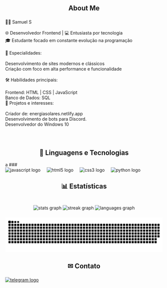 <h2 align="center">About Me</h2>

###

<p align="left">👨‍💻 Samuel S<br><br>🌐 Desenvolvedor Frontend | 💻 Entusiasta por tecnologia<br>🎓 Estudante focado em constante evolução na programação<br><br>🌟 Especialidades:<br><br>Desenvolvimento de sites modernos e clássicos<br>Criação com foco em alta performance e funcionalidade<br><br>🛠️ Habilidades principais:<br><br>Frontend: HTML | CSS | JavaScript<br>Banco de Dados: SQL<br>🚀 Projetos e interesses:<br><br>Criador de: energiasolares.netlify.app<br>Desenvolvimento de bots para Discord.<br>Desenvolvedor do Windows 10</p>

###

<br clear="both">

<h2 align="center">🤖 Linguagens e Tecnologias</h2>
a
###

<div align="left">
  <img src="https://skillicons.dev/icons?i=js" height="30" alt="javascript logo"  />
  <img width="12" />
  <img src="https://cdn.jsdelivr.net/gh/devicons/devicon/icons/html5/html5-original.svg" height="30" alt="html5 logo"  />
  <img width="12" />
  <img src="https://skillicons.dev/icons?i=css" height="30" alt="css3 logo"  />
  <img width="12" />
  <img src="https://cdn.jsdelivr.net/gh/devicons/devicon/icons/python/python-original.svg" height="30" alt="python logo"  />
</div>

###

<h2 align="center">📊 Estatísticas</h2>

###

<br clear="both">

<div align="center">
  <img src="https://github-readme-stats.vercel.app/api?username=samuelbr38&hide_title=true&hide_rank=false&show_icons=true&include_all_commits=true&count_private=true&disable_animations=false&theme=dark&locale=pt-br&hide_border=false" height="150" alt="stats graph"  />
  <img src="https://streak-stats.demolab.com?user=samuelbr38&locale=pt-br&mode=weekly&theme=dark&hide_border=false&border_radius=6" height="150" alt="streak graph"  />
  <img src="https://github-readme-stats.vercel.app/api/top-langs?username=samuelbr38&locale=pt-br&hide_title=false&layout=compact&card_width=320&langs_count=5&theme=dark&hide_border=false" height="150" alt="languages graph"  />
</div>

###

<img src="https://raw.githubusercontent.com/samuelbr38/samuelbr38/output/snake.svg" alt="Snake animation" />

###

<h2 align="center">✉ Contato</h2>

###

<div align="left">
  <a href="https://t.me/sssdev1" target="_blank">
    <img src="https://img.shields.io/static/v1?message=Telegram&logo=telegram&label=&color=2CA5E0&logoColor=white&labelColor=&style=for-the-badge" height="35" alt="telegram logo"  />
  </a>
</div>

###

